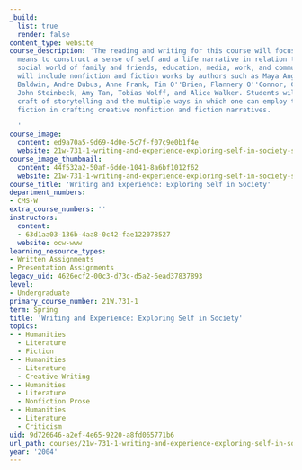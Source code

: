 ```yaml
---
_build:
  list: true
  render: false
content_type: website
course_description: 'The reading and writing for this course will focus on what it
  means to construct a sense of self and a life narrative in relation to the larger
  social world of family and friends, education, media, work, and community. Readings
  will include nonfiction and fiction works by authors such as Maya Angelou, James
  Baldwin, Andre Dubus, Anne Frank, Tim O''Brien, Flannery O''Connor, George Orwell,
  John Steinbeck, Amy Tan, Tobias Wolff, and Alice Walker. Students will explore the
  craft of storytelling and the multiple ways in which one can employ the tools of
  fiction in crafting creative nonfiction and fiction narratives.

  '
course_image:
  content: ed9a70a5-9d69-4d0e-5c7f-f07c9e0b1f4e
  website: 21w-731-1-writing-and-experience-exploring-self-in-society-spring-2004
course_image_thumbnail:
  content: 44f532a2-50af-6dde-1041-8a6bf1012f62
  website: 21w-731-1-writing-and-experience-exploring-self-in-society-spring-2004
course_title: 'Writing and Experience: Exploring Self in Society'
department_numbers:
- CMS-W
extra_course_numbers: ''
instructors:
  content:
  - 63d1aa03-136b-4aa8-0c42-fae122078527
  website: ocw-www
learning_resource_types:
- Written Assignments
- Presentation Assignments
legacy_uid: 4626ecf2-00c3-d73c-d5a2-6ead37837893
level:
- Undergraduate
primary_course_number: 21W.731-1
term: Spring
title: 'Writing and Experience: Exploring Self in Society'
topics:
- - Humanities
  - Literature
  - Fiction
- - Humanities
  - Literature
  - Creative Writing
- - Humanities
  - Literature
  - Nonfiction Prose
- - Humanities
  - Literature
  - Criticism
uid: 9d726646-a2ef-4e65-9220-a8fd065771b6
url_path: courses/21w-731-1-writing-and-experience-exploring-self-in-society-spring-2004
year: '2004'
---
```


